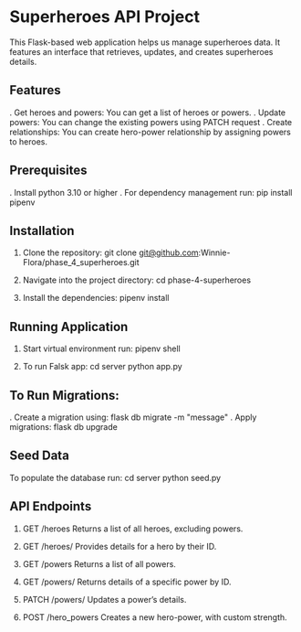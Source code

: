 # Superheroes API Project
This Flask-based web application helps us manage superheroes data. It features an interface that retrieves, updates, and creates superheroes details.

## Features
. Get heroes and powers: You can get a list of heroes or powers.
. Update powers: You can change the existing powers using PATCH request
. Create relationships: You can create hero-power relationship by assigning powers to heroes.

## Prerequisites
. Install python 3.10 or higher
. For dependency management run:
  pip install pipenv

## Installation
1. Clone the repository:
git clone git@github.com:Winnie-Flora/phase_4_superheroes.git

2. Navigate into the project directory:
cd phase-4-superheroes

3. Install the dependencies:
pipenv install 

## Running Application
1. Start virtual environment run:
pipenv shell

2. To run Falsk app:
cd server
python app.py

## To Run Migrations:
. Create a migration using:
flask db migrate -m "message"
. Apply migrations:
flask db upgrade

## Seed Data
To populate the database run:
cd server
python seed.py

## API Endpoints
1. GET /heroes
Returns a list of all heroes, excluding powers.

2. GET /heroes/<id>
Provides details for a hero by their ID.

3. GET /powers
Returns a list of all powers.

4. GET /powers/<id>
Returns details of a specific power by ID.

5. PATCH /powers/<id>
Updates a power’s details.

6. POST /hero_powers
Creates a new hero-power, with custom strength.